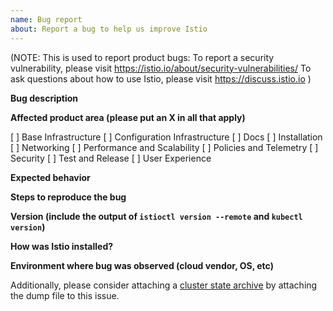 ```yaml
---
name: Bug report
about: Report a bug to help us improve Istio
---
```

(NOTE: This is used to report product bugs:
  To report a security vulnerability, please visit <https://istio.io/about/security-vulnerabilities/>
  To ask questions about how to use Istio, please visit <https://discuss.istio.io>
)

**Bug description**

**Affected product area (please put an X in all that apply)**

[ ] Base Infrastructure
[ ] Configuration Infrastructure
[ ] Docs
[ ] Installation
[ ] Networking
[ ] Performance and Scalability
[ ] Policies and Telemetry
[ ] Security
[ ] Test and Release
[ ] User Experience

**Expected behavior**

**Steps to reproduce the bug**

**Version (include the output of `istioctl version --remote` and `kubectl version`)**

**How was Istio installed?**

**Environment where bug was observed (cloud vendor, OS, etc)**

Additionally, please consider attaching a [cluster state archive](http://istio.io/help/bugs/#generating-a-cluster-state-archive) by attaching
the dump file to this issue.

